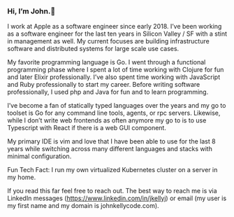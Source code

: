 ### Hi, I’m John.👋

I work at Apple as a software engineer since early 2018. I’ve been working as a software engineer for the last ten years in Silicon Valley / SF with a stint in management as well. My current focuses are building infrastructure software and distributed systems for large scale use cases.

My favorite programming language is Go. I went through a functional programming phase where I spent a lot of time working with Clojure for fun and later Elixir professionally. I’ve also spent time working with JavaScript and Ruby professionally to start my career. Before writing software professionally, I used php and Java for fun and to learn programming.

I’ve become a fan of statically typed languages over the years and my go to toolset is Go for any command line tools, agents, or rpc servers. Likewise, while I don’t write web frontends as often anymore my go to is to use Typescript with React if there is a web GUI component.

My primary IDE is vim and love that I have been able to use for the last 8 years while switching across many different languages and stacks with minimal configuration.

Fun Tech Fact:
I run my own virtualized Kubernetes cluster on a server in my home.

If you read this far feel free to reach out. The best way to reach me is via LinkedIn messages (https://www.linkedin.com/in/jkellyj) or email (my user is my first name and my domain is johnkellycode.com).
